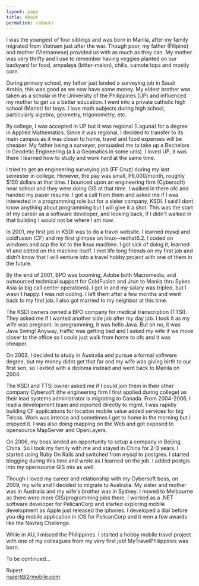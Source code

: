 ```yaml
---
layout: page
title: About
permalink: /about/
---
```


I was the youngest of four siblings and was born in Manila, after my family migrated from Vietnam just after the war.  Though poor, my father (Filipino) and mother (Vietnamese) provided us with as much as they can.  My mother was very thrifty and I use to remember having veggies planted on our backyard for food, ampalaya (bitter-melon), chilis, camote tops and mostly corn.  

During primary school, my father just landed a surveying job in Saudi Arabia, this was good as we now have some money.  My eldest brother was taken as a scholar in the University of the Philippines (UP) and influenced my mother to get us a better education. I went into a private catholic high school (Marist) for boys.  I love math subjects during high school, particularly algebra, geometry, trigonometry, etc.  

By college, I was accepted in UP but it was regional (Laguna) for a degree in Applied Mathematics.  Since it was regional, I decided to transfer to its main campus as it was closer to home, travel and food expenses will be cheaper.  My father being a surveyor, persuaded me to take up a Bechelors in Geodetic Engineering (a.k.a Geomatics in some unis).  I loved UP, it was there I learned how to study and work hard at the same time.

I tried to get an engineering surveying job (FF Cruz) during my last semester in college.  However, the pay was small, P6,000/month, roughly $150 dollars at that time.  I bounced upon an engineering firm (Cybersoft) near school and they were doing GIS at that time.  I walked in there ofc and handed my paper resume.  I got a call from them and asked me if I was interested in a programming role but for a sister company, KSDI.  I said I dont know anything about programming but I will give it a shot. This was the start of my career as a software developer, and looking back, if I didn't walked in that building I would not be where I am now.

In 2001, my first job in KSDI was to do a travel website. I learned mysql and coldfusion (CF) and my first glimpse on linux--redhat6.2.  I coded on windows and scp the lot to the linux machine.  I got sick of doing it, learned VI and edited on the machine itself.  I met life long friends on my first job and didn't know that I will venture into a travel hobby project with one of them in the future.

By the end of 2001, BPO was booming, Adobe both Macromedia, and outsourced technical support for ColdFusion and Jrun to Manila thru Sykes Asia (a big call center operations). I got in and my salary was tripled, but I wasn't happy. I was not coding.  I left them after a few months and went back to my first job.  I also got married to my neighbor at this time.

The KSDI owners owned a BPO company for medical transcription (TTSI).  They asked me if I wanted another side job after my day job.  I took it as my wife was pregnant. In programming, it was hello Java. But oh no, it was Java Swing!  Anyway, traffic was getting bad and I asked my wife if we move closer to the office so I could just walk from home to ofc and it was cheaper.

On 2003, I decided to study in Australia and pursue a formal software degree, but my money didnt get that far and my wife was giving birth to our first son, so I exited with a diploma instead and went back to Manila on 2004.

The KSDI and TTSI owner asked me if I could join them in their other company Cybersoft (the engineering firm I first applied during college) as their lead systems administrator is migrating to Canada.  From 2004-2006, I lead a development team and reported directly to mgmt.  I was rapidly building CF applications for location mobile value added services for big Telcos.  Work was intense and sometimes I get to home in the morning but I enjoyed it.  I was also doing mapping on the Web and got exposed to opensource MapServer and OpenLayers.

On 2006, my boss landed an opportunity to setup a company in Beijing, China.  So I took my family with me and stayed in China for 2-3 years.  I started using Ruby On Rails and switched from mysql to postgres. I started blogging during this time and wrote as I learned on the job.  I added postgis into my opensource GIS mix as well.

Though I loved my career and relationship with my Cybersoft boss, on 2009, my wife and I decided to migrate to Australia. My sister and mother was in Australia and my wife's brother was in Sydney.  I moved to Melbourne as there were more GIS/programming jobs there. I worked as a .NET software developer for PelicanCorp and started exploring mobile development as Apple just released the iphones. I developed a dial before you dig mobile application in iOS for PelicanCorp and it won a few awards like the Navteq Challenge.  

While in AU, I missed the Philippines.  I started a hobby mobile travel project with one of my colleagues from my very first job!  MyTravelPhilippines was born.

To be continued...


Rupert  
rupert@2rmobile.com
